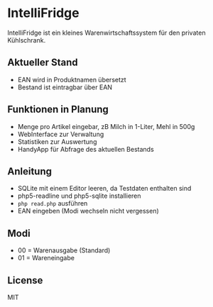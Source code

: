 # IntelliFridge
IntelliFridge ist ein kleines Warenwirtschaftssystem für den privaten Kühlschrank.

## Aktueller Stand
- EAN wird in Produktnamen übersetzt
- Bestand ist eintragbar über EAN

## Funktionen in Planung
- Menge pro Artikel eingebar, zB Milch in 1-Liter, Mehl in 500g
- WebInterface zur Verwaltung
- Statistiken zur Auswertung
- HandyApp für Abfrage des aktuellen Bestands

## Anleitung
- SQLite mit einem Editor leeren, da Testdaten enthalten sind
- php5-readline und php5-sqlite installieren
- <code>php read.php</code> ausführen
- EAN eingeben (Modi wechseln nicht vergessen)

## Modi
- 00 = Warenausgabe (Standard)
- 01 = Wareneingabe

## License
MIT
